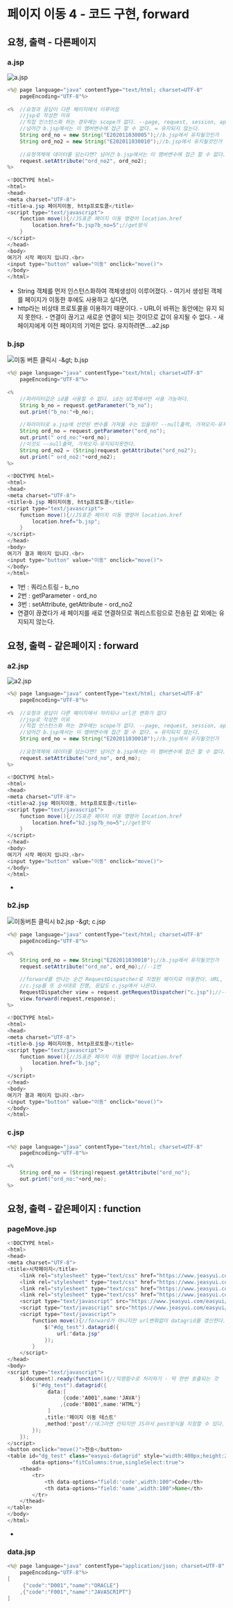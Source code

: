 # 페이지 이동 4 - 코드 구현, forward

## 요청, 출력 - 다른페이지

### a.jsp

![a.jsp](../../.gitbook/assets/2%20%2844%29.png)

```java
<%@ page language="java" contentType="text/html; charset=UTF-8"
    pageEncoding="UTF-8"%>
    
<%  //요청과 응답이 다른 페이지에서 이루어짐
	//jsp로 작성한 이유
	//직접 인스턴스화 하는 경우에는 scope가 없다. --page, request, session, application
	//넘어간 b.jsp에서는 이 멤버변수에 접근 할 수 없다. = 유지되지 않는다.
	String ord_no = new String("E202011030005");//b.jsp에서 유지될것인가
	String ord_no2 = new String("E202011030010");//b.jsp에서 유지될것인가
	
	//요청객체에 데이터를 담는다면? 넘어간 b.jsp에서는 이 멤버변수에 접근 할 수 없다. = 유지되지 않는다.
	request.setAttribute("ord_no2", ord_no2);
%>
    
<!DOCTYPE html>
<html>
<head>
<meta charset="UTF-8">
<title>a.jsp 페이지이동, http프로토콜</title>
<script type="text/javascript">
	function move(){//JS표준 페이지 이동 명령어 location.href
		location.href="b.jsp?b_no=5";//get방식
	}
</script>
</head>
<body>
여기가 시작 페이지 입니다.<br>
<input type="button" value="이동" onclick="move()">
</body>
</html>
```

* String 객체를 먼저 인스턴스화하여 객체생성이 이루어졌다. - 여기서 생성된 객체를 페이지가 이동한 후에도 사용하고 싶다면, 
* http라는 비상태 프로토콜을 이용하기 때문이다. - URL이 바뀌는 동안에는 유지 되지 못한다.  - 연결이 끊기고 새로운 연결이 되는 것이므로 값이 유지될 수 없다. - 새 페이지에게 이전 페이지의 기억은 없다. 유지하려면....a2.jsp

### b.jsp

![&#xC774;&#xB3D9; &#xBC84;&#xD2BC; &#xD074;&#xB9AD;&#xC2DC; -&amp;gt; b.jsp](../../.gitbook/assets/3%20%2837%29.png)

```java
<%@ page language="java" contentType="text/html; charset=UTF-8"
    pageEncoding="UTF-8"%>
    
<%	
	//파라미터값은 id를 사용할 수 없다. id는 UI쪽에서만 사용 가능하다.
	String b_no = request.getParameter("b_no");
	out.print("b_no:"+b_no);
	
	//파라미터로 a.jsp에 선언된 변수를 가져올 수는 있을까? --null출력, 가져오지-유지되지못한다.
	String ord_no = request.getParameter("ord_no");
	out.print(" ord_no:"+ord_no);
	//이것도 --null출력, 가져오지-유지되지못한다.
	String ord_no2 = (String)request.getAttribute("ord_no2");
	out.print(" ord_no2:"+ord_no2);
%>
   
<!DOCTYPE html>
<html>
<head>
<meta charset="UTF-8">
<title>b.jsp 페이지이동, http프로토콜</title>
<script type="text/javascript">
	function move(){//JS표준 페이지 이동 명령어 location.href
		location.href="b.jsp";
	}
</script>
</head>
<body>
여기가 결과 페이지 입니다.<br>
<input type="button" value="이동" onclick="move()">
</body>
</html>
```

* 1번 : 쿼리스트링 - b\_no
* 2번 : getParameter - ord\_no
* 3번 : setAttribute, getAttribute - ord\_no2
* 연결이 끊겼다가 새 페이지를 새로 연결하므로 쿼리스트링으로 전송된 값 외에는 유지되지 않는다.

## 요청, 출력 - 같은페이지 : forward

### a2.jsp

![a2.jsp](../../.gitbook/assets/4%20%2831%29.png)

```java
<%@ page language="java" contentType="text/html; charset=UTF-8"
    pageEncoding="UTF-8"%>
    
<%	//요청과 응답이 다른 페이지에서 처리되나 url은 변화가 없다
	//jsp로 작성한 이유
	//직접 인스턴스화 하는 경우에는 scope가 없다. --page, request, session, application
	//넘어간 b.jsp에서는 이 멤버변수에 접근 할 수 없다. = 유지되지 않는다.
	String ord_no = new String("E202011030010");//b.jsp에서 유지될것인가
	
	//요청객체에 데이터를 담는다면? 넘어간 b.jsp에서는 이 멤버변수에 접근 할 수 없다. = 유지되지 않는다.
	request.setAttribute("ord_no", ord_no);
%>
    
<!DOCTYPE html>
<html>
<head>
<meta charset="UTF-8">
<title>a2.jsp 페이지이동, http프로토콜</title>
<script type="text/javascript">
	function move(){//JS표준 페이지 이동 명령어 location.href
		location.href="b2.jsp?b_no=5";//get방식
	}
</script>
</head>
<body>
여기가 시작 페이지 입니다.<br>
<input type="button" value="이동" onclick="move()">
</body>
</html>
```

* 
### b2.jsp

![&#xC774;&#xB3D9;&#xBC84;&#xD2BC; &#xD074;&#xB9AD;&#xC2DC; b2.jsp -&amp;gt; c.jsp](../../.gitbook/assets/5%20%2822%29.png)

```java
<%@ page language="java" contentType="text/html; charset=UTF-8"
    pageEncoding="UTF-8"%>
    
<%	
	String ord_no = new String("E202011030010");//b.jsp에서 유지될것인가
	request.setAttribute("ord_no", ord_no);//--1번

	//forward를 만나는 순간 RequestDispatcher로 지정된 페이지로 이동한다. URL, 페이지 이동없이 보이지않는 부분에서 처리된다.
	//c.jsp를 또 순서대로 진행, 응답도 c.jsp에서 나온다.
	RequestDispatcher view = request.getRequestDispatcher("c.jsp");//--2번
	view.forward(request,response);
%>
   
<!DOCTYPE html>
<html>
<head>
<meta charset="UTF-8">
<title>b.jsp 페이지이동, http프로토콜</title>
<script type="text/javascript">
	function move(){//JS표준 페이지 이동 명령어 location.href
		location.href="b.jsp";
	}
</script>
</head>
<body>
여기가 결과 페이지 입니다.<br>
<input type="button" value="이동" onclick="move()">
</body>
</html>
```

### c.jsp

```java
<%@ page language="java" contentType="text/html; charset=UTF-8"
    pageEncoding="UTF-8"%>
    
<%	
	String ord_no = (String)request.getAttribute("ord_no");
	out.print("ord_no:"+ord_no);
%>

```

## 요청, 출력 - 같은페이지 : function

### pageMove.jsp

```java
<!DOCTYPE html>
<html>
<head>
<meta charset="UTF-8">
<title>시작페이지</title>
	<link rel="stylesheet" type="text/css" href="https://www.jeasyui.com/easyui/themes/default/easyui.css">
    <link rel="stylesheet" type="text/css" href="https://www.jeasyui.com/easyui/themes/icon.css">
    <link rel="stylesheet" type="text/css" href="https://www.jeasyui.com/easyui/themes/color.css">
    <link rel="stylesheet" type="text/css" href="https://www.jeasyui.com/easyui/demo/demo.css">
    <script type="text/javascript" src="https://www.jeasyui.com/easyui/jquery.min.js"></script>
    <script type="text/javascript" src="https://www.jeasyui.com/easyui/jquery.easyui.min.js"></script>
    <script type="text/javascript">
    	function move(){//forward가 아니지만 url변화없이 datagrid를 갱신한다.
    		$("#dg_test").datagrid({
   			 	url:'data.jsp'
   			});
    	}
    </script>
</head>
<body>
<script type="text/javascript">
	$(document).ready(function(){//익명함수로 처리하기 - 딱 한번 호출되는 것
		$("#dg_test").datagrid({
			 data:[
				  {code:'A001',name:'JAVA'}
				 ,{code:'B001',name:'HTML'}
			 ]
			,title:'페이지 이동 테스트'
			,method:'post'//태그라면 안되지만 JS라서 post방식을 지정할 수 있다.
		});
	});
</script>
<button onclick="move()">전송</button>
<table id="dg_test" class="easyui-datagrid" style="width:400px;height:250px"
        data-options="fitColumns:true,singleSelect:true">
    <thead>
        <tr>
            <th data-options="field:'code',width:100">Code</th>
            <th data-options="field:'name',width:100">Name</th>
        </tr>
    </thead>
</table>
</body>
</html>
```

* 
### data.jsp

```java
<%@ page language="java" contentType="application/json; charset=UTF-8"
    pageEncoding="UTF-8"%>    
[
	 {"code":"D001","name":"ORACLE"}
	,{"code":"F001","name":"JAVASCRIPT"}
]
```

